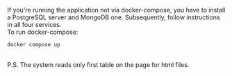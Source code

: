 If you're running the application not via docker-compose, you have to install a PostgreSQL server and MongoDB one. Subsequently, follow instructions in all four services. <br/>
To run docker-compose:
```
docker compose up
```
<br/>
P.S. The system reads only first table on the page for html files.